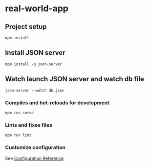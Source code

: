 # real-world-app

## Project setup
```
npm install
```

## Install JSON server
```
npm install -g json-server
```

## Watch launch JSON server and watch db file
```
json-server --watch db.json
```

### Compiles and hot-reloads for development
```
npm run serve
```

### Lints and fixes files
```
npm run lint
```

### Customize configuration
See [Configuration Reference](https://cli.vuejs.org/config/).
